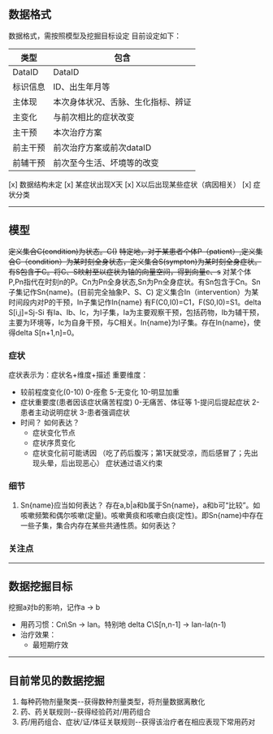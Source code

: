 
## 数据格式
数据格式，需按照模型及挖掘目标设定
目前设定如下：

| 类型 | 包含 |
| ------ | ------ |
| DataID | DataID |
| 标识信息 | ID、出生年月等 |
| 主体现 | 本次身体状况、舌脉、生化指标、辨证 |
| 主变化 | 与前次相比的症状改变 |
| 主干预 | 本次治疗方案 |
| 前主干预 | 前次治疗方案或前次dataID |
| 前辅干预 | 前次至今生活、坏境等的改变 |

[x] 数据结构未定
[x] 某症状出现X天
[x] X以后出现某些症状（病因相关）
[x] 症状分类

---
## 模型
~~定义集合C(condition)为状态。C()~~
~~特定地，对于某患者个体P（patient）,定义集合C（condition）为某时刻全身状态，定义集合S(sympton)为某时刻全身症状。有S包含于C。将C、S映射至以症状为轴的向量空间，得到向量c、s~~
对某个体P,Pn指代在时刻n的P。Cn为Pn全身状态,Sn为Pn全身症状。有Sn包含于Cn。Sn子集记作Sn{name}。(目前完全抽象P、S、C)
定义集合In（intervention）为某时间段内对P的干预，In子集记作In{name}
有F(C0,I0)=C1，F(S0,I0)=S1。delta S[i,j]=Sj-Si
有Ia、Ib、Ic，为I子集，Ia为主要观察干预，包括药物，Ib为辅干预，主要为环境等，Ic为自身干预，与C相关。In{name}为I子集。存在In{name}，使得delta S[n+1,n]=0。

### 症状
症状表示为：症状名+维度+描述
重要维度：
- 较前程度变化(0-10)
	0-痊愈
	5-无变化
	10-明显加重
- 症状重要度(患者因该症状痛苦程度)
	0-无痛苦、体征等
	1-提问后提起症状
	2-患者主动说明症状
	3-患者强调症状
- 时间？
如何表达？
	- 症状变化节点
	- 症状序贯变化
	- 症状变化前可能诱因
（吃了药后腹泻；第1天就受凉，而后感冒了；先出现头晕，后出现恶心）
症状通过语义约束

### 细节
1. Sn{name}应当如何表达？
存在a,b|a和b属于Sn{name}，a和b可“比较”。如咳嗽频繁和偶尔咳嗽(定量)。咳嗽黄痰和咳嗽白痰(定性)。即Sn{name}中存在一些子集，集合内存在某些共通性质。如何表达？

### 关注点

---
## 数据挖掘目标
挖掘a对b的影响，记作a -> b
- 用药习惯：Cn\Sn -> Ian。特别地 delta C\S[n,n-1] -> Ian-Ia(n-1)
- 治疗效果：
	- 最短期疗效

---
## 目前常见的数据挖掘
1. 每种药物剂量聚类--获得数种剂量类型，将剂量数据离散化
2. 药、药关联规则--获得经验药对/用药组合
3. 药/用药组合、症状/证/体征关联规则--获得该治疗者在相应表现下常用药对
